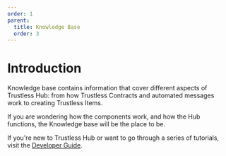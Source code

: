 ```yaml
---
order: 1
parent:
  title: Knowledge Base
  order: 3
---
```


# Introduction

Knowledge base contains information that cover different aspects of Trustless Hub: from how Trustless Contracts and automated messages work to creating Trustless Items. 

If you are wondering how the components work, and how the Hub functions, the Knowledge base will be the place to be.

If you're new to Trustless Hub or want to go through a series of tutorials, visit the [Developer Guide](/guide/).
